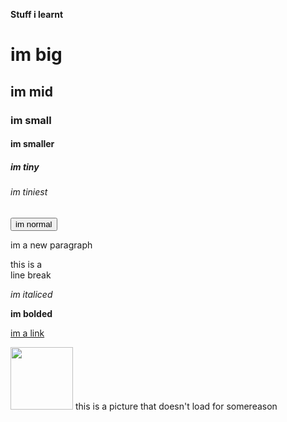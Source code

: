 <strong><head>Stuff i learnt</head></strong>
<html>
<body>
<head>
<link ref="stylesheet" href="style.css">
</head>
<h1>im big</h1>
<h2>im mid</h2>
<h3>im small</h3>
<h4>im smaller</h4>
<h5>im tiny</h5>
<h6>im tiniest</h6>
<button>im normal</button>
<p>im a new paragraph</p>
this is a <br> line break 
<p><em>im italiced</em></p>
<strong>im bolded</strong>
<p><a href= "https://youtube.com">im a link</a></p>
<img src= "https://jumpshare.com/s/Pw2OYRfoFDsyEU5kjIIW" width="100" height="100"> this is a picture that doesn't load for somereason
</body>
</html>
